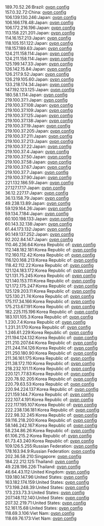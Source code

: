 189.70.52.26:Brazil: [ovpn config](vpn/189_70_52_26.ovpn)  
157.0.32.72:China: [ovpn config](vpn/157_0_32_72.ovpn)  
106.139.130.246:Japan: [ovpn config](vpn/106_139_130_246.ovpn)  
106.166.178.48:Japan: [ovpn config](vpn/106_166_178_48.ovpn)  
106.172.216.196:Japan: [ovpn config](vpn/106_172_216_196.ovpn)  
113.158.221.201:Japan: [ovpn config](vpn/113_158_221_201.ovpn)  
114.16.157.213:Japan: [ovpn config](vpn/114_16_157_213.ovpn)  
118.105.151.122:Japan: [ovpn config](vpn/118_105_151_122.ovpn)  
118.157.189.63:Japan: [ovpn config](vpn/118_157_189_63.ovpn)  
124.211.158.114:Japan: [ovpn config](vpn/124_211_158_114.ovpn)  
124.211.158.114:Japan: [ovpn config](vpn/124_211_158_114.ovpn)  
125.199.147.33:Japan: [ovpn config](vpn/125_199_147_33.ovpn)  
126.142.15.84:Japan: [ovpn config](vpn/126_142_15_84.ovpn)  
126.217.9.52:Japan: [ovpn config](vpn/126_217_9_52.ovpn)  
126.219.105.60:Japan: [ovpn config](vpn/126_219_105_60.ovpn)  
133.218.174.34:Japan: [ovpn config](vpn/133_218_174_34.ovpn)  
147.192.123.125:Japan: [ovpn config](vpn/147_192_123_125.ovpn)  
180.58.1.114:Japan: [ovpn config](vpn/180_58_1_114.ovpn)  
219.100.37.1:Japan: [ovpn config](vpn/219_100_37_1.ovpn)  
219.100.37.108:Japan: [ovpn config](vpn/219_100_37_108.ovpn)  
219.100.37.109:Japan: [ovpn config](vpn/219_100_37_109.ovpn)  
219.100.37.125:Japan: [ovpn config](vpn/219_100_37_125.ovpn)  
219.100.37.138:Japan: [ovpn config](vpn/219_100_37_138.ovpn)  
219.100.37.19:Japan: [ovpn config](vpn/219_100_37_19.ovpn)  
219.100.37.205:Japan: [ovpn config](vpn/219_100_37_205.ovpn)  
219.100.37.211:Japan: [ovpn config](vpn/219_100_37_211.ovpn)  
219.100.37.213:Japan: [ovpn config](vpn/219_100_37_213.ovpn)  
219.100.37.22:Japan: [ovpn config](vpn/219_100_37_22.ovpn)  
219.100.37.4:Japan: [ovpn config](vpn/219_100_37_4.ovpn)  
219.100.37.50:Japan: [ovpn config](vpn/219_100_37_50.ovpn)  
219.100.37.58:Japan: [ovpn config](vpn/219_100_37_58.ovpn)  
219.100.37.67:Japan: [ovpn config](vpn/219_100_37_67.ovpn)  
219.100.37.7:Japan: [ovpn config](vpn/219_100_37_7.ovpn)  
219.100.37.90:Japan: [ovpn config](vpn/219_100_37_90.ovpn)  
221.132.186.59:Japan: [ovpn config](vpn/221_132_186_59.ovpn)  
27.127.17.17:Japan: [ovpn config](vpn/27_127_17_17.ovpn)  
36.12.227.17:Japan: [ovpn config](vpn/36_12_227_17.ovpn)  
36.13.158.79:Japan: [ovpn config](vpn/36_13_158_79.ovpn)  
49.238.13.89:Japan: [ovpn config](vpn/49_238_13_89.ovpn)  
59.129.164.26:Japan: [ovpn config](vpn/59_129_164_26.ovpn)  
59.134.7.184:Japan: [ovpn config](vpn/59_134_7_184.ovpn)  
60.100.198.133:Japan: [ovpn config](vpn/60_100_198_133.ovpn)  
60.143.32.138:Japan: [ovpn config](vpn/60_143_32_138.ovpn)  
61.44.173.132:Japan: [ovpn config](vpn/61_44_173_132.ovpn)  
90.149.137.252:Japan: [ovpn config](vpn/90_149_137_252.ovpn)  
92.202.84.147:Japan: [ovpn config](vpn/92_202_84_147.ovpn)  
110.46.236.64:Korea Republic of: [ovpn config](vpn/110_46_236_64.ovpn)  
112.148.182.181:Korea Republic of: [ovpn config](vpn/112_148_182_181.ovpn)  
112.160.112.42:Korea Republic of: [ovpn config](vpn/112_160_112_42.ovpn)  
116.120.168.213:Korea Republic of: [ovpn config](vpn/116_120_168_213.ovpn)  
118.42.112.22:Korea Republic of: [ovpn config](vpn/118_42_112_22.ovpn)  
121.124.183.172:Korea Republic of: [ovpn config](vpn/121_124_183_172.ovpn)  
121.131.75.245:Korea Republic of: [ovpn config](vpn/121_131_75_245.ovpn)  
121.140.153.111:Korea Republic of: [ovpn config](vpn/121_140_153_111.ovpn)  
121.172.175.247:Korea Republic of: [ovpn config](vpn/121_172_175_247.ovpn)  
125.129.203.11:Korea Republic of: [ovpn config](vpn/125_129_203_11.ovpn)  
125.130.21.74:Korea Republic of: [ovpn config](vpn/125_130_21_74.ovpn)  
175.117.34.166:Korea Republic of: [ovpn config](vpn/175_117_34_166.ovpn)  
175.213.67.191:Korea Republic of: [ovpn config](vpn/175_213_67_191.ovpn)  
182.225.115.196:Korea Republic of: [ovpn config](vpn/182_225_115_196.ovpn)  
183.101.105.3:Korea Republic of: [ovpn config](vpn/183_101_105_3.ovpn)  
1.230.7.4:Korea Republic of: [ovpn config](vpn/1_230_7_4.ovpn)  
1.231.31.170:Korea Republic of: [ovpn config](vpn/1_231_31_170.ovpn)  
1.246.61.229:Korea Republic of: [ovpn config](vpn/1_246_61_229.ovpn)  
211.194.124.132:Korea Republic of: [ovpn config](vpn/211_194_124_132.ovpn)  
211.210.207.64:Korea Republic of: [ovpn config](vpn/211_210_207_64.ovpn)  
211.244.114.126:Korea Republic of: [ovpn config](vpn/211_244_114_126.ovpn)  
211.250.180.90:Korea Republic of: [ovpn config](vpn/211_250_180_90.ovpn)  
211.36.161.175:Korea Republic of: [ovpn config](vpn/211_36_161_175.ovpn)  
211.38.172.110:Korea Republic of: [ovpn config](vpn/211_38_172_110.ovpn)  
218.232.101.11:Korea Republic of: [ovpn config](vpn/218_232_101_11.ovpn)  
220.121.77.83:Korea Republic of: [ovpn config](vpn/220_121_77_83.ovpn)  
220.78.92.205:Korea Republic of: [ovpn config](vpn/220_78_92_205.ovpn)  
220.79.63.53:Korea Republic of: [ovpn config](vpn/220_79_63_53.ovpn)  
220.94.224.137:Korea Republic of: [ovpn config](vpn/220_94_224_137.ovpn)  
221.159.144.7:Korea Republic of: [ovpn config](vpn/221_159_144_7.ovpn)  
222.107.4.191:Korea Republic of: [ovpn config](vpn/222_107_4_191.ovpn)  
222.117.195.107:Korea Republic of: [ovpn config](vpn/222_117_195_107.ovpn)  
222.238.136.181:Korea Republic of: [ovpn config](vpn/222_238_136_181.ovpn)  
222.98.32.245:Korea Republic of: [ovpn config](vpn/222_98_32_245.ovpn)  
39.116.218.200:Korea Republic of: [ovpn config](vpn/39_116_218_200.ovpn)  
58.146.242.167:Korea Republic of: [ovpn config](vpn/58_146_242_167.ovpn)  
58.234.86.26:Korea Republic of: [ovpn config](vpn/58_234_86_26.ovpn)  
61.106.215.2:Korea Republic of: [ovpn config](vpn/61_106_215_2.ovpn)  
61.73.43.240:Korea Republic of: [ovpn config](vpn/61_73_43_240.ovpn)  
109.126.5.255:Russian Federation: [ovpn config](vpn/109_126_5_255.ovpn)  
178.163.94.9:Russian Federation: [ovpn config](vpn/178_163_94_9.ovpn)  
202.36.58.210:Singapore: [ovpn config](vpn/202_36_58_210.ovpn)  
184.22.212.125:Thailand: [ovpn config](vpn/184_22_212_125.ovpn)  
49.228.196.226:Thailand: [ovpn config](vpn/49_228_196_226.ovpn)  
46.64.43.112:United Kingdom: [ovpn config](vpn/46_64_43_112.ovpn)  
139.180.147.96:United States: [ovpn config](vpn/139_180_147_96.ovpn)  
163.182.174.159:United States: [ovpn config](vpn/163_182_174_159.ovpn)  
173.198.248.39:United States: [ovpn config](vpn/173_198_248_39.ovpn)  
173.233.73.3:United States: [ovpn config](vpn/173_233_73_3.ovpn)  
207.148.112.140:United States: [ovpn config](vpn/207_148_112_140.ovpn)  
207.32.219.71:United States: [ovpn config](vpn/207_32_219_71.ovpn)  
52.161.15.68:United States: [ovpn config](vpn/52_161_15_68.ovpn)  
118.69.3.106:Viet Nam: [ovpn config](vpn/118_69_3_106.ovpn)  
118.69.76.173:Viet Nam: [ovpn config](vpn/118_69_76_173.ovpn)  
